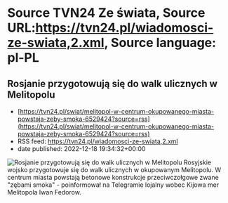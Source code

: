 # Source TVN24 Ze świata, Source URL:https://tvn24.pl/wiadomosci-ze-swiata,2.xml, Source language: pl-PL

## Rosjanie przygotowują się do walk ulicznych w Melitopolu
 - [https://tvn24.pl/swiat/melitopol-w-centrum-okupowanego-miasta-powstaja-zeby-smoka-6529424?source=rss](https://tvn24.pl/swiat/melitopol-w-centrum-okupowanego-miasta-powstaja-zeby-smoka-6529424?source=rss)
 - RSS feed: https://tvn24.pl/wiadomosci-ze-swiata,2.xml
 - date published: 2022-12-18 19:34:32+00:00

<img alt="Rosjanie przygotowują się do walk ulicznych w Melitopolu" src="https://tvn24.pl/najnowsze/cdn-zdjecie-1wtqlg-zeby-smoka-na-jednej-z-ulic-melitopola-6529256/alternates/LANDSCAPE_1280" />
    Rosyjskie wojsko przygotowuje się do walk ulicznych w okupowanym Melitopolu. W centrum miasta powstają betonowe konstrukcje przeciwczołgowe zwane "zębami smoka" - poinformował na Telegramie lojalny wobec Kijowa mer Melitopola Iwan Fedorow.
